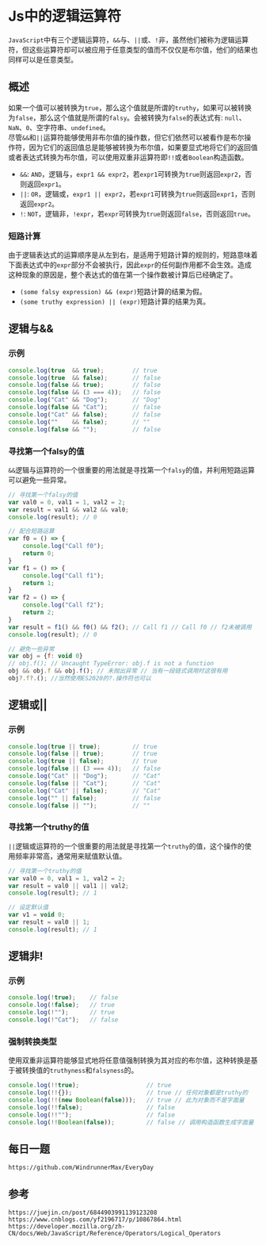# Js中的逻辑运算符
`JavaScript`中有三个逻辑运算符，`&&`与、`||`或、`!`非，虽然他们被称为逻辑运算符，但这些运算符却可以被应用于任意类型的值而不仅仅是布尔值，他们的结果也同样可以是任意类型。

## 概述
如果一个值可以被转换为`true`，那么这个值就是所谓的`truthy`，如果可以被转换为`false`，那么这个值就是所谓的`falsy`。会被转换为`false`的表达式有: `null`、`NaN`、`0`、空字符串、`undefined`。  
尽管`&&`和`||`运算符能够使用非布尔值的操作数，但它们依然可以被看作是布尔操作符，因为它们的返回值总是能够被转换为布尔值，如果要显式地将它们的返回值或者表达式转换为布尔值，可以使用双重非运算符即`!!`或者`Boolean`构造函数。
* `&&`: `AND`，逻辑与，`expr1 && expr2`，若`expr1`可转换为`true`则返回`expr2`，否则返回`expr1`。
* `||`: `OR`，逻辑或，`expr1 || expr2`，若`expr1`可转换为`true`则返回`expr1`，否则返回`expr2`。
* `!`: `NOT`，逻辑非，`!expr`，若`expr`可转换为`true`则返回`false`，否则返回`true`。

### 短路计算
由于逻辑表达式的运算顺序是从左到右，是适用于短路计算的规则的，短路意味着下面表达式中的`expr`部分不会被执行，因此`expr`的任何副作用都不会生效。造成这种现象的原因是，整个表达式的值在第一个操作数被计算后已经确定了。
* `(some falsy expression) && (expr)`短路计算的结果为假。
* `(some truthy expression) || (expr)`短路计算的结果为真。

## 逻辑与&&

### 示例

```javascript
console.log(true  && true);        // true
console.log(true  && false);       // false
console.log(false && true);        // false
console.log(false && (3 === 4));   // false
console.log("Cat" && "Dog");       // "Dog"
console.log(false && "Cat");       // false
console.log("Cat" && false);       // false
console.log(""    && false);       // ""
console.log(false && "");          // false
```

### 寻找第一个falsy的值
`&&`逻辑与运算符的一个很重要的用法就是寻找第一个`falsy`的值，并利用短路运算可以避免一些异常。

```javascript
// 寻找第一个falsy的值
var val0 = 0, val1 = 1, val2 = 2;
var result = val1 && val2 && val0;
console.log(result); // 0

// 配合短路运算
var f0 = () => {
    console.log("Call f0");
    return 0;
}
var f1 = () => {
    console.log("Call f1");
    return 1;
}
var f2 = () => {
    console.log("Call f2");
    return 2;
}
var result = f1() && f0() && f2(); // Call f1 // Call f0 // f2未被调用
console.log(result); // 0

// 避免一些异常
var obj = {f: void 0}
// obj.f(); // Uncaught TypeError: obj.f is not a function
obj && obj.f && obj.f(); // 未抛出异常 // 当有一段链式调用时这很有用
obj?.f?.(); //当然使用ES2020的?.操作符也可以
```

## 逻辑或||

### 示例

```javascript
console.log(true || true);         // true
console.log(false || true);        // true
console.log(true || false);        // true
console.log(false || (3 === 4));   // false
console.log("Cat" || "Dog");       // "Cat"
console.log(false || "Cat");       // "Cat"
console.log("Cat" || false);       // "Cat"
console.log("" || false);          // false
console.log(false || "");          // ""
```

### 寻找第一个truthy的值
`||`逻辑或运算符的一个很重要的用法就是寻找第一个`truthy`的值，这个操作的使用频率非常高，通常用来赋值默认值。

```javascript
// 寻找第一个truthy的值
var val0 = 0, val1 = 1, val2 = 2;
var result = val0 || val1 || val2;
console.log(result); // 1

// 设定默认值
var v1 = void 0;
var result = val0 || 1;
console.log(result); // 1
```

## 逻辑非!

### 示例

```javascript
console.log(!true);    // false
console.log(!false);   // true
console.log(!"");      // true
console.log(!"Cat");   // false
```

### 强制转换类型
使用双重非运算符能够显式地将任意值强制转换为其对应的布尔值，这种转换是基于被转换值的`truthyness`和`falsyness`的。

```javascript
console.log(!!true);                   // true
console.log(!!{});                     // true // 任何对象都是truthy的
console.log(!!(new Boolean(false)));   // true // 此为对象而不是字面量
console.log(!!false);                  // false
console.log(!!"");                     // false
console.log(!!Boolean(false));         // false // 调用构造函数生成字面量
```



## 每日一题

```
https://github.com/WindrunnerMax/EveryDay
```

## 参考

```
https://juejin.cn/post/6844903991139123208
https://www.cnblogs.com/yf2196717/p/10867864.html
https://developer.mozilla.org/zh-CN/docs/Web/JavaScript/Reference/Operators/Logical_Operators
```

